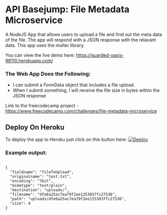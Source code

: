 # API Basejump: File Metadata Microservice

A NodeJS App that allows users to upload a file and find out the meta data of the file. The app will respond with a JSON response with the relavant data. This app uses the multer library.

You can view the live demo here: https://guarded-oasis-98110.herokuapp.com/

### The Web App Does the Following:
* I can submit a FormData object that includes a file upload.
* When I submit something, I will receive the file size in bytes within the JSON response

Link to the freecodecamp project - https://www.freecodecamp.com/challenges/file-metadata-microservice

## Deploy On Heroku

To deploy the app to Heroku just click on this button here: [![Deploy](https://www.herokucdn.com/deploy/button.svg)](https://heroku.com/deploy)


### Example output:
<code>
{
  "fieldname": "fileToUpload",
  "originalname": "test.txt",
  "encoding": "7bit",
  "mimetype": "text/plain",
  "destination": "uploads/",
  "filename": "dfe6a25ac7ea79f2ee1253037fc27536",
  "path": "uploads/dfe6a25ac7ea79f2ee1253037fc27536",
  "size": 4
}
</code>